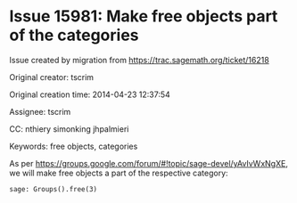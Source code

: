 # Issue 15981: Make free objects part of the categories

Issue created by migration from https://trac.sagemath.org/ticket/16218

Original creator: tscrim

Original creation time: 2014-04-23 12:37:54

Assignee: tscrim

CC:  nthiery simonking jhpalmieri

Keywords: free objects, categories

As per https://groups.google.com/forum/#!topic/sage-devel/yAvIvWxNgXE, we will make free objects a part of the respective category:

```
sage: Groups().free(3)
```


